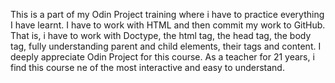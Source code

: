 This is a part of my Odin Project training where i have to practice everything I have learnt. I have to work with HTML and then commit my work to GitHub. That is, i have to work with Doctype, the html tag, the head tag, the body tag, fully understanding parent and child elements, their tags and content. I deeply appreciate Odin Project for this course. As a teacher for 21 years, i find this course ne of the most interactive and easy to understand.